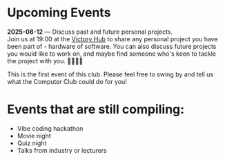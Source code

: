 # Upcoming Events

**2025-08-12** — Discuss past and future personal projects.  
Join us at 19:00 at the [Victory Hub](https://maps.app.goo.gl/BH77VmJLkfFG1Bjo9)
to share any personal project you have been part of - hardware of software. You
can also discuss future projects you would like to work on, and maybe find
someone who's keen to tackle the project with you. 👩‍💻🧑‍💻

This is the first event of this club. Please feel free to swing by and tell us
what the Computer Club could do for you!

# Events that are still compiling:

- Vibe coding hackathon
- Movie night
- Quiz night
- Talks from industry or lecturers
